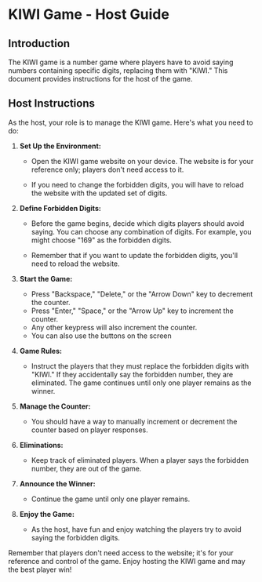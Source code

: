 #  KIWI Game - Host Guide
##  Introduction
The KIWI game is a number game where players have to avoid saying numbers containing specific digits, replacing them with "KIWI." This document provides instructions for the host of the game.

## Host Instructions
As the host, your role is to manage the KIWI game. Here's what you need to do:

1. **Set Up the Environment:**

    * Open the KIWI game website on your device. The website is for your reference only; players don't need access to it.

    * If you need to change the forbidden digits, you will have to reload the website with the updated set of digits.
2. **Define Forbidden Digits:** 

    * Before the game begins, decide which digits players should avoid saying. You can choose any combination of digits. For example, you might choose "169" as the forbidden digits.

    * Remember that if you want to update the forbidden digits, you'll need to reload the website.

3. **Start the Game:**

    * Press "Backspace," "Delete," or the "Arrow Down" key to decrement the counter.
    * Press "Enter," "Space," or the "Arrow Up" key to increment the counter.
    * Any other keypress will also increment the counter.
    * You can also use the buttons on the screen
4. **Game Rules:** 

    * Instruct the players that they must replace the forbidden digits with "KIWI." If they accidentally say the forbidden number, they are eliminated. The game continues until only one player remains as the winner.

5. **Manage the Counter:**

    * You should have a way to manually increment or decrement the counter based on player responses.
6. **Eliminations:**

    * Keep track of eliminated players. When a player says the forbidden number, they are out of the game.
7. **Announce the Winner:**

    * Continue the game until only one player remains.
8. **Enjoy the Game:**

    * As the host, have fun and enjoy watching the players try to avoid saying the forbidden digits.

Remember that players don't need access to the website; it's for your reference and control of the game. Enjoy hosting the KIWI game and may the best player win!